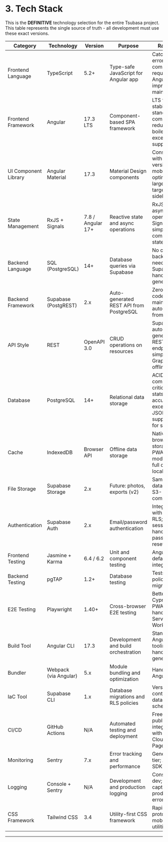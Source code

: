 # 3. Tech Stack

This is the **DEFINITIVE** technology selection for the entire Tsubasa project. This table represents the single source of truth - all development must use these exact versions.

| Category | Technology | Version | Purpose | Rationale |
|----------|------------|---------|---------|-----------|
| Frontend Language | TypeScript | 5.2+ | Type-safe JavaScript for Angular app | Catches errors at compile time; required by Angular; improves maintainability |
| Frontend Framework | Angular | 17.3 LTS | Component-based SPA framework | LTS for stability; standalone components reduce boilerplate; excellent PWA support |
| UI Component Library | Angular Material | 17.3 | Material Design components | Consistent with Angular version; mobile-optimized; large touch targets for sideline use |
| State Management | RxJS + Signals | 7.8 / Angular 17+ | Reactive state and async operations | RxJS for async operations; Signals for simpler component state |
| Backend Language | SQL (PostgreSQL) | 14+ | Database queries via Supabase | No custom backend code needed; Supabase handles API generation |
| Backend Framework | Supabase (PostgREST) | 2.x | Auto-generated REST API from PostgreSQL | Zero backend code to maintain; automatic API from schema |
| API Style | REST | OpenAPI 3.0 | CRUD operations on resources | Supabase auto-generates RESTful endpoints; simpler than GraphQL for offline sync |
| Database | PostgreSQL | 14+ | Relational data storage | ACID compliance critical for stats accuracy; excellent JSON support; RLS for security |
| Cache | IndexedDB | Browser API | Offline data storage | Native browser storage for PWA offline mode; stores full dataset locally |
| File Storage | Supabase Storage | 2.x | Future: photos, exports (v2) | Same auth as database; S3-compatible |
| Authentication | Supabase Auth | 2.x | Email/password authentication | Integrated with database RLS; JWT sessions; handles password reset |
| Frontend Testing | Jasmine + Karma | 6.4 / 6.2 | Unit and component testing | Angular default; well-integrated |
| Backend Testing | pgTAP | 1.2+ | Database testing | Tests RLS policies and migrations |
| E2E Testing | Playwright | 1.40+ | Cross-browser E2E testing | Better than Cypress for PWA testing; handles Service Workers |
| Build Tool | Angular CLI | 17.3 | Development and build orchestration | Standard Angular tooling; handles PWA generation |
| Bundler | Webpack (via Angular) | 5.x | Module bundling and optimization | Handled by Angular CLI |
| IaC Tool | Supabase CLI | 1.x | Database migrations and RLS policies | Version control for database schema |
| CI/CD | GitHub Actions | N/A | Automated testing and deployment | Free for public repos; integrates with Cloudflare Pages |
| Monitoring | Sentry | 7.x | Error tracking and performance | Generous free tier; Angular SDK |
| Logging | Console + Sentry | N/A | Development and production logging | Console for dev; Sentry captures production errors |
| CSS Framework | Tailwind CSS | 3.4 | Utility-first CSS framework | Rapid prototyping; mobile-first utilities |

---
